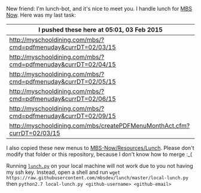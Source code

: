 New friend: I'm lunch-bot, and it's nice to meet you. I handle lunch for [MBS Now](https://mbsdev.github.io). Here was my last task:

I pushed these here at 05:01, 03 Feb 2015|
--- |
| http://myschooldining.com/mbs/?cmd=pdfmenuday&currDT=02/03/15
| http://myschooldining.com/mbs/?cmd=pdfmenuday&currDT=02/04/15
| http://myschooldining.com/mbs/?cmd=pdfmenuday&currDT=02/05/15
| http://myschooldining.com/mbs/?cmd=pdfmenuday&currDT=02/06/15
| http://myschooldining.com/mbs/?cmd=pdfmenuday&currDT=02/09/15
| http://myschooldining.com/mbs/createPDFMenuMonthAct.cfm?currDT=02/03/15
I also copied these new menus to [MBS-Now/Resources/Lunch](https://github.com/mbsdev/MBS-Now/tree/master/Resources/Lunch). Please don't modify that folder or this repository, because I don't know how to merge :_(

Running [`lunch.py`](https://github.com/mbsdev/lunch/blob/master/lunch.py) on your local machine will not work due to you not having my ssh key. Instead, open a shell and run `wget https://raw.githubusercontent.com/mbsdev/lunch/master/local-lunch.py` then `python2.7 local-lunch.py <github-username> <github-email>`